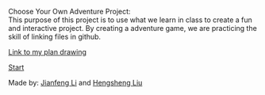 Choose Your Own Adventure Project:      
This purpose of this project is to use what we learn in class to create a fun and interactive project. By creating a adventure game, we are practicing the skill of 
linking files in github. 

[Link to my plan drawing](https://docs.google.com/document/d/1qEKS2qYblIlPTkcGSocHS_bMtAN8yqHSDrzBkmNYMVU/edit?usp=sharing)

[Start](home.md)

Made by: [Jianfeng Li](https://github.com/jianfengl0797) and [Hengsheng Liu](https://github.com/hengshengl7714)